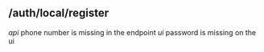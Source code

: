 ## /auth/local/register
 *api* phone number is missing in the endpoint
 *ui* password is missing on the ui

